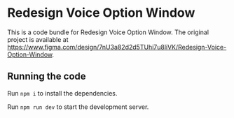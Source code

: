 
  # Redesign Voice Option Window

  This is a code bundle for Redesign Voice Option Window. The original project is available at https://www.figma.com/design/7nU3a82d2d5TUhi7u8liVK/Redesign-Voice-Option-Window.

  ## Running the code

  Run `npm i` to install the dependencies.

  Run `npm run dev` to start the development server.
  